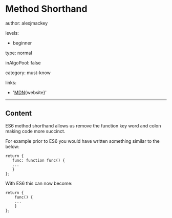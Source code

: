 # Method Shorthand
author: alexjmackey

levels:

  - beginner

type: normal

inAlgoPool: false

category: must-know

links:

  - '[MDN](https://developer.mozilla.org/en-US/docs/Web/JavaScript/Reference/Functions/Method_definitions){website}'

---
## Content

ES6 method shorthand allows us remove the function key word and colon making code more succinct. 

For example prior to ES6 you would have written something similar to the below:

```
return {
   func: function func() {
   ...
   }
};
```

With ES6 this can now become:

```
return {
    func() {
    ...
    }
};
```
